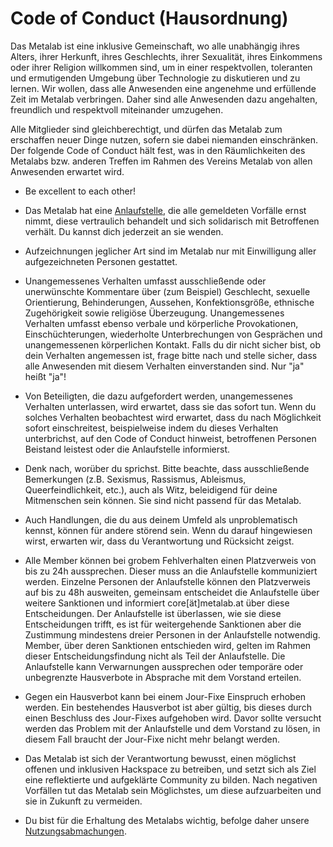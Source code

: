 Code of Conduct (Hausordnung)
=============================

Das Metalab ist eine inklusive Gemeinschaft, wo alle unabhängig ihres Alters, ihrer Herkunft, ihres Geschlechts, ihrer Sexualität, ihres Einkommens oder ihrer Religion willkommen sind, um in einer respektvollen, toleranten und ermutigenden Umgebung über Technologie zu diskutieren und zu lernen. Wir wollen, dass alle Anwesenden eine angenehme und erfüllende Zeit im Metalab verbringen. Daher sind alle Anwesenden dazu angehalten, freundlich und respektvoll miteinander umzugehen.

Alle Mitglieder sind gleichberechtigt, und dürfen das Metalab zum erschaffen neuer Dinge nutzen, sofern sie dabei niemanden einschränken. Der folgende Code of Conduct hält fest, was in den Räumlichkeiten des Metalabs bzw. anderen Treffen im Rahmen des Vereins Metalab von allen Anwesenden erwartet wird.

* Be excellent to each other!

* Das Metalab hat eine [Anlaufstelle](https://metalab.at/wiki/Anlaufstelle), die alle gemeldeten Vorfälle ernst nimmt, diese vertraulich behandelt und sich solidarisch mit Betroffenen verhält. Du kannst dich jederzeit an sie wenden.

* Aufzeichnungen jeglicher Art sind im Metalab nur mit Einwilligung aller aufgezeichneten Personen gestattet.

* Unangemessenes Verhalten umfasst ausschließende oder unerwünschte Kommentare über (zum Beispiel) Geschlecht, sexuelle Orientierung, Behinderungen, Aussehen, Konfektionsgröße, ethnische Zugehörigkeit sowie religiöse Überzeugung. Unangemessenes Verhalten umfasst ebenso verbale und körperliche Provokationen, Einschüchterungen, wiederholte Unterbrechungen von Gesprächen und unangemessenen körperlichen Kontakt. Falls du dir nicht sicher bist, ob dein Verhalten angemessen ist, frage bitte nach und stelle sicher, dass alle Anwesenden mit diesem Verhalten einverstanden sind. Nur "ja" heißt "ja"!

* Von Beteiligten, die dazu aufgefordert werden, unangemessenes Verhalten unterlassen, wird erwartet, dass sie das sofort tun. Wenn du solches Verhalten beobachtest wird erwartet, dass du nach Möglichkeit sofort einschreitest, beispielweise indem du dieses Verhalten unterbrichst, auf den Code of Conduct hinweist, betroffenen Personen Beistand leistest oder die Anlaufstelle informierst.

* Denk nach, worüber du sprichst. Bitte beachte, dass ausschließende Bemerkungen (z.B. Sexismus, Rassismus, Ableismus, Queerfeindlichkeit, etc.), auch als Witz, beleidigend für deine Mitmenschen sein können. Sie sind nicht passend für das Metalab.

* Auch Handlungen, die du aus deinem Umfeld als unproblematisch kennst, können für andere störend sein. Wenn du darauf hingewiesen wirst, erwarten wir, dass du Verantwortung und Rücksicht zeigst.

* Alle Member können bei grobem Fehlverhalten einen Platzverweis von bis zu 24h aussprechen. Dieser muss an die Anlaufstelle kommuniziert werden. Einzelne Personen der Anlaufstelle können den Platzverweis auf bis zu 48h ausweiten, gemeinsam entscheidet die Anlaufstelle über weitere Sanktionen und informiert core[ät]metalab.at über diese Entscheidungen. Der Anlaufstelle ist überlassen, wie sie diese Entscheidungen trifft, es ist für weitergehende Sanktionen aber die Zustimmung mindestens dreier Personen in der Anlaufstelle notwendig. Member, über deren Sanktionen entschieden wird, gelten im Rahmen dieser Entscheidungsfindung nicht als Teil der Anlaufstelle. Die Anlaufstelle kann Verwarnungen aussprechen oder temporäre oder unbegrenzte Hausverbote in Absprache mit dem Vorstand erteilen.

* Gegen ein Hausverbot kann bei einem Jour-Fixe Einspruch erhoben werden. Ein bestehendes Hausverbot ist aber gültig, bis dieses durch einen Beschluss des Jour-Fixes aufgehoben wird. Davor sollte versucht werden das Problem mit der Anlaufstelle und dem Vorstand zu lösen, in diesem Fall braucht der Jour-Fixe nicht mehr belangt werden.

* Das Metalab ist sich der Verantwortung bewusst, einen möglichst offenen und inklusiven Hackspace zu betreiben, und setzt sich als Ziel eine reflektierte und aufgeklärte Community zu bilden. Nach negativen Vorfällen tut das Metalab sein Möglichstes, um diese aufzuarbeiten und sie in Zukunft zu vermeiden.

* Du bist für die Erhaltung des Metalabs wichtig, befolge daher unsere [Nutzungsabmachungen](https://metalab.at/wiki/Kategorie:Policies/Overview).
